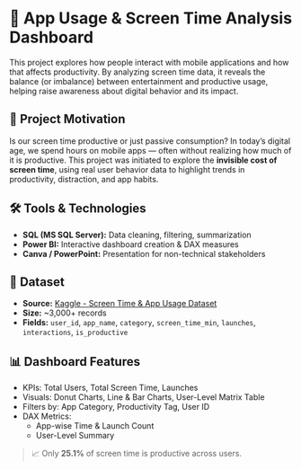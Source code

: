 # 📱 App Usage & Screen Time Analysis Dashboard

This project explores how people interact with mobile applications and how that affects productivity. By analyzing screen time data, it reveals the balance (or imbalance) between entertainment and productive usage, helping raise awareness about digital behavior and its impact.



## 📌 Project Motivation

Is our screen time productive or just passive consumption?
In today’s digital age, we spend hours on mobile apps — often without realizing how much of it is productive. This project was initiated to explore the **invisible cost of screen time**, using real user behavior data to highlight trends in productivity, distraction, and app habits.



## 🛠️ Tools & Technologies

- **SQL (MS SQL Server):** Data cleaning, filtering, summarization  
- **Power BI:** Interactive dashboard creation & DAX measures   
- **Canva / PowerPoint:** Presentation for non-technical stakeholders  



## 📂 Dataset

- **Source:** [Kaggle - Screen Time & App Usage Dataset](https://www.kaggle.com/datasets/khushikyad001/screen-time-and-app-usage-dataset-iosandroid)  
- **Size:** ~3,000+ records  
- **Fields:** `user_id`, `app_name`, `category`, `screen_time_min`, `launches`, `interactions`, `is_productive`



## 📊 Dashboard Features

- KPIs: Total Users, Total Screen Time, Launches
- Visuals: Donut Charts, Line & Bar Charts, User-Level Matrix Table
- Filters by: App Category, Productivity Tag, User ID
- DAX Metrics:
  - App-wise Time & Launch Count
  - User-Level Summary

> 📈 Only **25.1%** of screen time is productive across users.
